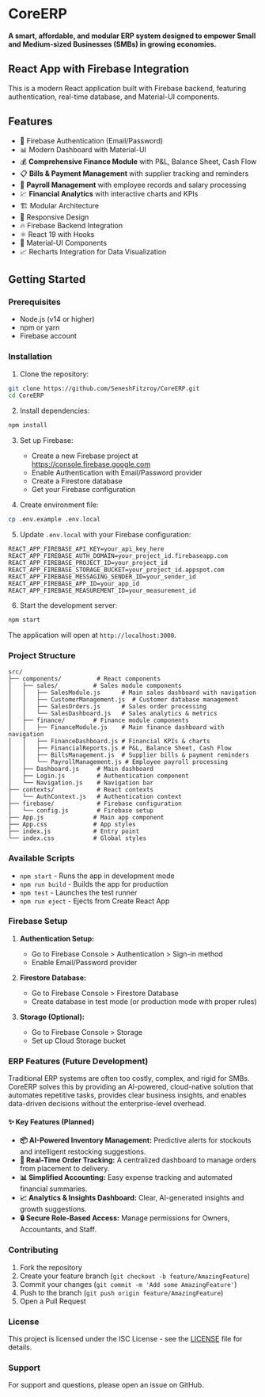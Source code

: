 # CoreERP

**A smart, affordable, and modular ERP system designed to empower Small and Medium-sized Businesses (SMBs) in growing economies.**

## React App with Firebase Integration

This is a modern React application built with Firebase backend, featuring authentication, real-time database, and Material-UI components.

## Features

- 🔐 Firebase Authentication (Email/Password)
- 📊 Modern Dashboard with Material-UI
- 💰 **Comprehensive Finance Module** with P&L, Balance Sheet, Cash Flow
- 📋 **Bills & Payment Management** with supplier tracking and reminders
- 👥 **Payroll Management** with employee records and salary processing
- 💹 **Financial Analytics** with interactive charts and KPIs
- 🏗️ Modular Architecture
- 📱 Responsive Design
- 🔥 Firebase Backend Integration
- ⚛️ React 19 with Hooks
- 🎨 Material-UI Components
- 📈 Recharts Integration for Data Visualization

## Getting Started

### Prerequisites

- Node.js (v14 or higher)
- npm or yarn
- Firebase account

### Installation

1. Clone the repository:
```bash
git clone https://github.com/SeneshFitzroy/CoreERP.git
cd CoreERP
```

2. Install dependencies:
```bash
npm install
```

3. Set up Firebase:
   - Create a new Firebase project at https://console.firebase.google.com
   - Enable Authentication with Email/Password provider
   - Create a Firestore database
   - Get your Firebase configuration

4. Create environment file:
```bash
cp .env.example .env.local
```

5. Update `.env.local` with your Firebase configuration:
```
REACT_APP_FIREBASE_API_KEY=your_api_key_here
REACT_APP_FIREBASE_AUTH_DOMAIN=your_project_id.firebaseapp.com
REACT_APP_FIREBASE_PROJECT_ID=your_project_id
REACT_APP_FIREBASE_STORAGE_BUCKET=your_project_id.appspot.com
REACT_APP_FIREBASE_MESSAGING_SENDER_ID=your_sender_id
REACT_APP_FIREBASE_APP_ID=your_app_id
REACT_APP_FIREBASE_MEASUREMENT_ID=your_measurement_id
```

6. Start the development server:
```bash
npm start
```

The application will open at `http://localhost:3000`.

### Project Structure

```
src/
├── components/          # React components
│   ├── sales/          # Sales module components
│   │   ├── SalesModule.js      # Main sales dashboard with navigation
│   │   ├── CustomerManagement.js  # Customer database management
│   │   ├── SalesOrders.js      # Sales order processing
│   │   └── SalesDashboard.js   # Sales analytics & metrics
│   ├── finance/        # Finance module components
│   │   ├── FinanceModule.js    # Main finance dashboard with navigation
│   │   ├── FinanceDashboard.js # Financial KPIs & charts
│   │   ├── FinancialReports.js # P&L, Balance Sheet, Cash Flow
│   │   ├── BillsManagement.js  # Supplier bills & payment reminders
│   │   └── PayrollManagement.js # Employee payroll processing
│   ├── Dashboard.js     # Main dashboard
│   ├── Login.js         # Authentication component
│   └── Navigation.js    # Navigation bar
├── contexts/            # React contexts
│   └── AuthContext.js   # Authentication context
├── firebase/            # Firebase configuration
│   └── config.js        # Firebase setup
├── App.js              # Main app component
├── App.css             # App styles
├── index.js            # Entry point
└── index.css           # Global styles
```

### Available Scripts

- `npm start` - Runs the app in development mode
- `npm run build` - Builds the app for production
- `npm test` - Launches the test runner
- `npm run eject` - Ejects from Create React App

### Firebase Setup

1. **Authentication Setup:**
   - Go to Firebase Console > Authentication > Sign-in method
   - Enable Email/Password provider

2. **Firestore Database:**
   - Go to Firebase Console > Firestore Database
   - Create database in test mode (or production mode with proper rules)

3. **Storage (Optional):**
   - Go to Firebase Console > Storage
   - Set up Cloud Storage bucket

### ERP Features (Future Development)

Traditional ERP systems are often too costly, complex, and rigid for SMBs. CoreERP solves this by providing an AI-powered, cloud-native solution that automates repetitive tasks, provides clear business insights, and enables data-driven decisions without the enterprise-level overhead.

#### ✨ Key Features (Planned)
*   **📦 AI-Powered Inventory Management:** Predictive alerts for stockouts and intelligent restocking suggestions.
*   **🚚 Real-Time Order Tracking:** A centralized dashboard to manage orders from placement to delivery.
*   **📊 Simplified Accounting:** Easy expense tracking and automated financial summaries.
*   **📈 Analytics & Insights Dashboard:** Clear, AI-generated insights and growth suggestions.
*   **🔒 Secure Role-Based Access:** Manage permissions for Owners, Accountants, and Staff.

### Contributing

1. Fork the repository
2. Create your feature branch (`git checkout -b feature/AmazingFeature`)
3. Commit your changes (`git commit -m 'Add some AmazingFeature'`)
4. Push to the branch (`git push origin feature/AmazingFeature`)
5. Open a Pull Request

### License

This project is licensed under the ISC License - see the [LICENSE](LICENSE) file for details.

### Support

For support and questions, please open an issue on GitHub.
